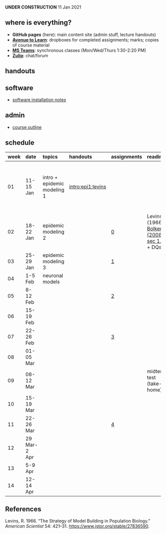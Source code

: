 **UNDER CONSTRUCTION** 11 Jan 2021

where is everything?
--------------------

-   **GitHub pages** (here): main content site (admin stuff, lecture
    handouts)
-   [**Avenue to
    Learn**](%22https://avenue.cllmcmaster.ca/d2l/home/375748%22):
    dropboxes for completed assignments; marks; copies of course
    material
-   [**MS
    Teams**](https://teams.microsoft.com/l/channel/19%3ab78dff12b6774967ba803b12f8bf97cc%40thread.tacv2/General?groupId=265918a5-0ac6-41d8-95c9-b0b1563f87f5&tenantId=44376307-b429-42ad-8c25-28cd496f4772):
    synchronous classes (Mon/Wed/Thurs 1:30-2:20 PM)
-   [**Zulip**](https://math4mb.zulipchat.com/#): chat/forum

handouts
--------

software
--------

-   [software installation notes](./admin/software.html)

admin
-----

-   [course outline](./admin/4mbinfo.pdf)

schedule
--------

<table>
<colgroup>
<col style="width: 0%" />
<col style="width: 2%" />
<col style="width: 4%" />
<col style="width: 12%" />
<col style="width: 5%" />
<col style="width: 14%" />
<col style="width: 56%" />
<col style="width: 2%" />
</colgroup>
<thead>
<tr class="header">
<th style="text-align: left;">week</th>
<th style="text-align: left;">date</th>
<th style="text-align: left;">topics</th>
<th style="text-align: left;">handouts</th>
<th style="text-align: left;">assignments</th>
<th style="text-align: left;">readings</th>
<th style="text-align: left;">recordings</th>
<th style="text-align: left;">notes</th>
</tr>
</thead>
<tbody>
<tr class="odd">
<td style="text-align: left;">01</td>
<td style="text-align: left;">11-15 Jan</td>
<td style="text-align: left;">intro + epidemic modeling 1</td>
<td style="text-align: left;"><a href="notes/intro.pdf">intro</a>;<a href="notes/epi1.pdf">epi1</a>;<a href="notes/levins.pdf">levins</a></td>
<td style="text-align: left;"></td>
<td style="text-align: left;"></td>
<td style="text-align: left;"><a href="https://web.microsoftstream.com/video/f1861d40-4279-4356-8f98-eaa016402e98">11 Jan recording</a> , <a href="blackboard/bb_13jan.pdf">13 Jan blackboard</a> , <a href="https://web.microsoftstream.com/video/a4e1c484-499b-41fd-8599-39bcde8ed3f2">14 Jan recording</a>, <a href="blackboard/bb_13jan.pdf">14 Jan blackboard</a></td>
<td style="text-align: left;"></td>
</tr>
<tr class="even">
<td style="text-align: left;">02</td>
<td style="text-align: left;">18-22 Jan</td>
<td style="text-align: left;">epidemic modeling 2</td>
<td style="text-align: left;"></td>
<td style="text-align: left;"><a href="assignments/assignment_0.html">0</a></td>
<td style="text-align: left;"><span class="citation" data-cites="levins_strategy_1966">Levins (1966)</span>; <a href="readings/Bolker_2008_sec1.3.pdf">Bolker (2008) sec 1.3</a> + DQs</td>
<td style="text-align: left;"></td>
<td style="text-align: left;"></td>
</tr>
<tr class="odd">
<td style="text-align: left;">03</td>
<td style="text-align: left;">25-29 Jan</td>
<td style="text-align: left;">epidemic modeling 3</td>
<td style="text-align: left;"></td>
<td style="text-align: left;"><a href="assignments/assignment_1.html">1</a></td>
<td style="text-align: left;"></td>
<td style="text-align: left;"></td>
<td style="text-align: left;"></td>
</tr>
<tr class="even">
<td style="text-align: left;">04</td>
<td style="text-align: left;">1-5 Feb</td>
<td style="text-align: left;">neuronal models</td>
<td style="text-align: left;"></td>
<td style="text-align: left;"></td>
<td style="text-align: left;"></td>
<td style="text-align: left;"></td>
<td style="text-align: left;"></td>
</tr>
<tr class="odd">
<td style="text-align: left;">05</td>
<td style="text-align: left;">8-12 Feb</td>
<td style="text-align: left;"></td>
<td style="text-align: left;"></td>
<td style="text-align: left;"><a href="assignments/assignment_2.html">2</a></td>
<td style="text-align: left;"></td>
<td style="text-align: left;"></td>
<td style="text-align: left;"></td>
</tr>
<tr class="even">
<td style="text-align: left;">06</td>
<td style="text-align: left;">15-19 Feb</td>
<td style="text-align: left;"></td>
<td style="text-align: left;"></td>
<td style="text-align: left;"></td>
<td style="text-align: left;"></td>
<td style="text-align: left;"></td>
<td style="text-align: left;">midterm break</td>
</tr>
<tr class="odd">
<td style="text-align: left;">07</td>
<td style="text-align: left;">22-26 Feb</td>
<td style="text-align: left;"></td>
<td style="text-align: left;"></td>
<td style="text-align: left;"><a href="assignments/assignment_3.html">3</a></td>
<td style="text-align: left;"></td>
<td style="text-align: left;"></td>
<td style="text-align: left;"></td>
</tr>
<tr class="even">
<td style="text-align: left;">08</td>
<td style="text-align: left;">01-05 Mar</td>
<td style="text-align: left;"></td>
<td style="text-align: left;"></td>
<td style="text-align: left;"></td>
<td style="text-align: left;"></td>
<td style="text-align: left;"></td>
<td style="text-align: left;"></td>
</tr>
<tr class="odd">
<td style="text-align: left;">09</td>
<td style="text-align: left;">08-12 Mar</td>
<td style="text-align: left;"></td>
<td style="text-align: left;"></td>
<td style="text-align: left;"></td>
<td style="text-align: left;">midterm test (take-home)</td>
<td style="text-align: left;"></td>
<td style="text-align: left;"></td>
</tr>
<tr class="even">
<td style="text-align: left;">10</td>
<td style="text-align: left;">15-19 Mar</td>
<td style="text-align: left;"></td>
<td style="text-align: left;"></td>
<td style="text-align: left;"></td>
<td style="text-align: left;"></td>
<td style="text-align: left;"></td>
<td style="text-align: left;"></td>
</tr>
<tr class="odd">
<td style="text-align: left;">11</td>
<td style="text-align: left;">22-26 Mar</td>
<td style="text-align: left;"></td>
<td style="text-align: left;"></td>
<td style="text-align: left;"><a href="assignments/assignment_4.html">4</a></td>
<td style="text-align: left;"></td>
<td style="text-align: left;"></td>
<td style="text-align: left;"></td>
</tr>
<tr class="even">
<td style="text-align: left;">12</td>
<td style="text-align: left;">29 Mar-2 Apr</td>
<td style="text-align: left;"></td>
<td style="text-align: left;"></td>
<td style="text-align: left;"></td>
<td style="text-align: left;"></td>
<td style="text-align: left;"></td>
<td style="text-align: left;"></td>
</tr>
<tr class="odd">
<td style="text-align: left;">13</td>
<td style="text-align: left;">5-9 Apr</td>
<td style="text-align: left;"></td>
<td style="text-align: left;"></td>
<td style="text-align: left;"></td>
<td style="text-align: left;"></td>
<td style="text-align: left;"></td>
<td style="text-align: left;"></td>
</tr>
<tr class="even">
<td style="text-align: left;">14</td>
<td style="text-align: left;">12-14 Apr</td>
<td style="text-align: left;"></td>
<td style="text-align: left;"></td>
<td style="text-align: left;"></td>
<td style="text-align: left;"></td>
<td style="text-align: left;"></td>
<td style="text-align: left;"></td>
</tr>
</tbody>
</table>

References
----------

Levins, R. 1966. “The Strategy of Model Building in Population Biology.”
*American Scientist* 54: 421–31.
<https://www.jstor.org/stable/27836590>.
